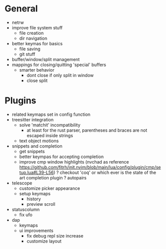 # General
- netrw
- improve file system stuff
    + file creation
    + dir navigation
- better keymas for basics
    - file saving
    - git stuff
- buffer/window/split management
- mappings for closing/quitting 'special' buffers
    - smarter behavior
        * dont close if only split in window
        * close split
# Plugins
- related keymaps set in config function
- treesitter integration
    - solve 'matchit' incompatibility
        * at least for the rust parser, parentheses and braces are not escaped inside strings
    - text object motions
- snippets and completion
    - get snippets
    - better keympas for accepting completion
    - improve cmp window highlights (nvchad as reference https://github.com/fitrh/init.nvim/blob/main/lua/config/plugin/cmp/setup.lua#L39-L56)
    ? checkout 'coq' or which ever is the state of the art completion plugin
? autopairs
- telescope
    - customize picker appearance
    - setup keymaps
        + history
        + preview scroll
- statuscolumn
    - fix ufo
- dap
    - keymaps
    - ui improvements
        * fix debug repl size increase
        * customize layout
